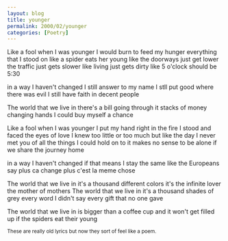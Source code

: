 ```yaml
---
layout: blog
title: younger
permalink: 2000/02/younger
categories: [Poetry]
---
```


Like a fool when I was younger
I would burn to feed my hunger
everything that I stood on
like a spider eats her young
like the doorways just get lower
the traffic just gets slower
like living just gets dirty
like 5 o'clock should be 5:30

in a way I haven't changed
I still answer to my name
I stll put good where there was evil
I still have faith in decent people

The world that we live in
there's a bill going through it
stacks of money changing hands
I could buy myself a chance

Like a fool when I was younger
I put my hand right in the fire
I stood and faced the eyes of love
I knew too little or too much
but like the day I never met you
of all the things I could hold on to
it makes no sense to be alone
if we share the journey home

in a way I haven't changed
if that means I stay the same
like the Europeans say
plus ca change plus c'est la meme chose

The world that we live in
it's a thousand different colors
it's the infinite lover
the mother of mothers
The world that we live in
it's a thousand shades of grey
every word I didn't say
every gift that no one gave

The world that we live in
is bigger than a coffee cup
and it won't get filled up
if the spiders eat their young


<small>These are really old lyrics but now they sort of feel like a poem.</small>
